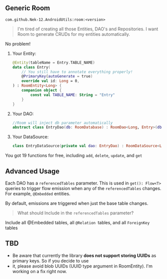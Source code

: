 ## Generic Room

`com.github.Nek-12.AndroidUtils:room:<version>`

> I'm tired of creating all those Entities, DAO's and Repositories. I want Room to generate CRUDs for my entities automatically.

No problem!

1. Your Entity:
   ```kotlin  
   @Entity(tableName = Entry.TABLE_NAME)  
   data class Entry(  
       // You still have to annotate everything properly!  
       @PrimaryKey(autoGenerate = true) 
       override val id: Long = 0,  
   ) : RoomEntity<Long> {  
       companion object {  
           const val TABLE_NAME: String = "Entry"  
       }  
   }  
   ```  
2. Your DAO:
   ```kotlin  
   //Room will inject db parameter automatically
   abstract class EntryDao(db: RoomDatabase) : RoomDao<Long, Entry>(db, Entry.TABLE_NAME)
   ```  
3. Your DataSource:
   ```kotlin  
   class EntryDataSource(private val dao: EntryDao) : RoomDataSource<Long, Entry>(dao) 
   ```  

You got 19 functions for free, including `add`, `delete`, `update`, and `get`

## Advanced Usage

Each DAO has a `referencedTables` parameter. This is used in `get(): Flow<T>` queries to trigger flow emission when any
of the `referencedTables` changes. For example, `@Embedded` entities.

By default, emissions are triggered when just the base table changes.

> What should Include in the `referencedTables` parameter?

Include all @Embedded tables, all `@Relation `tables, and all `ForeignKey` tables

## TBD

* Be aware that currently the library **does not support storing UUIDs** as primary keys. So if you decide to use
* it, please avoid blob UUIDs (UUID type argument in RoomEntity). I'm working on a fix right now.
